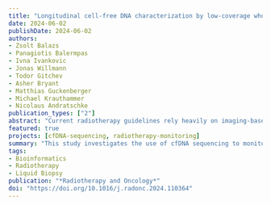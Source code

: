 ```yaml
---
title: "Longitudinal cell-free DNA characterization by low-coverage whole-genome sequencing in patients undergoing high-dose radiotherapy"
date: 2024-06-02
publishDate: 2024-06-02
authors: 
- Zsolt Balazs
- Panagiotis Balermpas
- Ivna Ivankovic
- Jonas Willmann
- Todor Gitchev
- Asher Bryant
- Matthias Guckenberger
- Michael Krauthammer
- Nicolaus Andratschke
publication_types: ["2"]
abstract: "Current radiotherapy guidelines rely heavily on imaging-based monitoring. Liquid biopsy monitoring, particularly cell-free DNA (cfDNA) sequencing, offers a tumor-agnostic approach to complement imaging by providing frequent systemic information about the tumor. This study collected plasma cfDNA from oligometastatic and head-and-neck cancer patients at multiple time points before, during, and after radiotherapy, and compared these to healthy and polymetastatic volunteers. Low-pass whole-genome sequencing revealed correlations between copy number alterations, fragment length distributions, and clinical outcomes, suggesting that cfDNA sequencing can enhance monitoring and inform treatment adaptation."
featured: true
projects: [cfDNA-sequencing, radiotherapy-monitoring]
summary: "This study investigates the use of cfDNA sequencing to monitor tumor dynamics in patients undergoing high-dose radiotherapy, revealing correlations between genetic alterations and clinical outcomes."
tags:
- Bioinformatics
- Radiotherapy
- Liquid Biopsy
publication: "*Radiotherapy and Oncology*"
doi: "https://doi.org/10.1016/j.radonc.2024.110364"
---
```


